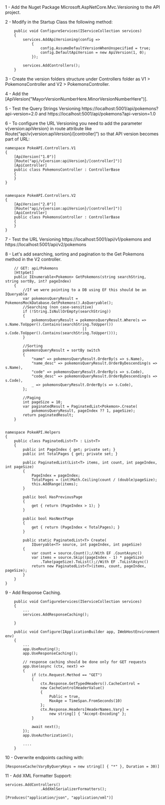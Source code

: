 1 - Add the Nuget Package Microsoft.AspNetCore.Mvc.Versioning to the API project.

2 - Modify in the Startup Class the following method:

        public void ConfigureServices(IServiceCollection services)
        {
            services.AddApiVersioning(config =>
                {
                    config.AssumeDefaultVersionWhenUnspecified = true;
                    config.DefaultApiVersion = new ApiVersion(1, 0);
                });
             
            services.AddControllers();
        }

3 - Create the version folders structure under Controllers folder as V1 > PokemonsController and V2 > PokemonsController.


4 - Add the [ApiVersion("MayorVersionNumberHere.MinorVersionNumberHere")].

5 - Test the Query Strings Versioning https://localhost:5001/api/pokemons?api-version=2.0 and https://localhost:5001/api/pokemons?api-version=1.0

6 - To configure the URL Versioning you need to add the parameter v{version:apiVersion} in route attribute like Route(“api/v{version:apiVersion}/[controller]”) so that API version becomes part of URL:

    namespace PokeAPI.Controllers.V1
    {
        [ApiVersion("1.0")]
        [Route("api/v{version:apiVersion}/[controller]")]
        [ApiController]
        public class PokemonsController : ControllerBase
        {
        }
    }


    namespace PokeAPI.Controllers.V2
    {
        [ApiVersion("2.0")]
        [Route("api/v{version:apiVersion}/[controller]")]
        [ApiController]
        public class PokemonsController : ControllerBase
        {
        }
    }

7 - Test the URL Versioning https://localhost:5001/api/v1/pokemons and https://localhost:5001/api/v2/pokemons


8 - Let's add searching, sorting and pagination to the Get Pokemons method in the V2 controller.

        // GET: api/Pokemons
        [HttpGet]
        public IEnumerable<Pokemon> GetPokemons(string searchString, string sortBy, int? pageIndex)
        {
            //If we were pointing to a DB using EF this should be an IQueryable
            var pokemonsQueryResult = PokemonsMockDatabase.GetPokemons().AsQueryable(); 
            //Searching (non case-sensitive)
            if (!String.IsNullOrEmpty(searchString))
            {
                pokemonsQueryResult = pokemonsQueryResult.Where(s => s.Name.ToUpper().Contains(searchString.ToUpper())
                                       || s.Code.ToUpper().Contains(searchString.ToUpper()));
            }

            //Sorting
            pokemonsQueryResult = sortBy switch
            {
                "name" => pokemonsQueryResult.OrderBy(s => s.Name),
                "name_desc" => pokemonsQueryResult.OrderByDescending(s => s.Name),
                "code" => pokemonsQueryResult.OrderBy(s => s.Code),
                "code_desc" => pokemonsQueryResult.OrderByDescending(s => s.Code),
                _ => pokemonsQueryResult.OrderBy(s => s.Code),
            };

            //Paging
            int pageSize = 10;
            var paginatedResult = PaginatedList<Pokemon>.Create(
                pokemonsQueryResult, pageIndex ?? 1, pageSize);
            return paginatedResult;
        }


    namespace PokeAPI.Helpers
    {
        public class PaginatedList<T> : List<T>
        {
            public int PageIndex { get; private set; }
            public int TotalPages { get; private set; }
    
            public PaginatedList(List<T> items, int count, int pageIndex, int pageSize)
            {
                PageIndex = pageIndex;
                TotalPages = (int)Math.Ceiling(count / (double)pageSize);
                this.AddRange(items);
            }
    
            public bool HasPreviousPage
            {
                get { return (PageIndex > 1); }
            }
    
            public bool HasNextPage
            {
                get { return (PageIndex < TotalPages); }
            }
    
            public static PaginatedList<T> Create(
                IQueryable<T> source, int pageIndex, int pageSize)
            {
                var count = source.Count();//With EF .CountAsync()
                var items = source.Skip((pageIndex - 1) * pageSize)
                    .Take(pageSize).ToList();//With EF .ToListAsync()
                return new PaginatedList<T>(items, count, pageIndex, pageSize);
            }
        }
    }

9 - Add Response Caching.

        public void ConfigureServices(IServiceCollection services)
        {
            ...
            services.AddResponseCaching();

        }

        public void Configure(IApplicationBuilder app, IWebHostEnvironment env)
        {
            ...
            app.UseRouting();
            app.UseResponseCaching();

            // response caching should be done only for GET requests
            app.Use(async (ctx, next) =>
            {
                if (ctx.Request.Method == "GET")
                {
                    ctx.Response.GetTypedHeaders().CacheControl =
                    new CacheControlHeaderValue()
                    {
                        Public = true,
                        MaxAge = TimeSpan.FromSeconds(10)
                    };
                    ctx.Response.Headers[HeaderNames.Vary] =
                        new string[] { "Accept-Encoding" };
                }

                await next();
            });
            app.UseAuthorization();

            ....
        }

10 - Overwrite endpoints caching with:

    [ResponseCache(VaryByQueryKeys = new string[] { "*" }, Duration = 30)]

11 - Add XML Formatter Support:
    
    services.AddControllers()
                    .AddXmlSerializerFormatters();
    
    [Produces("application/json", "application/xml")]
    

